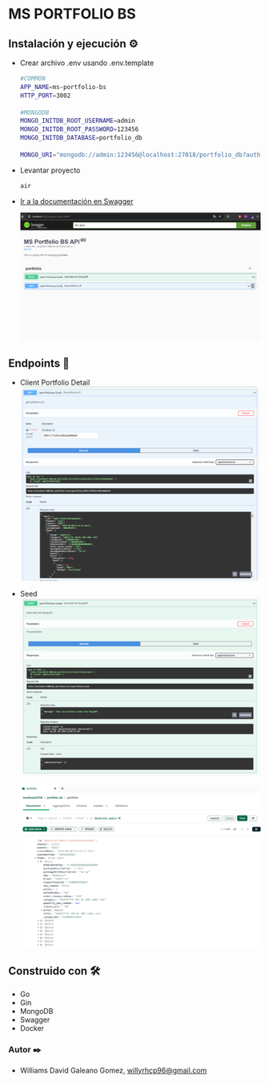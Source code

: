 # MS PORTFOLIO BS

## Instalación y ejecución ⚙️

- Crear archivo .env usando .env.template

  ```bash
  #COMMON
  APP_NAME=ms-portfolio-bs
  HTTP_PORT=3002

  #MONGODB
  MONGO_INITDB_ROOT_USERNAME=admin
  MONGO_INITDB_ROOT_PASSWORD=123456
  MONGO_INITDB_DATABASE=portfolio_db

  MONGO_URI="mongodb://admin:123456@localhost:27018/portfolio_db?authSource=admin"
  ```

- Levantar proyecto

  ```bash
  air
  ```

- [Ir a la documentación en Swagger](http://localhost:3002/swagger/index.html)

  ![swagger](/etc/images/swagger.png)
  
## Endpoints 🚀

- Client Portfolio Detail
  ![portfolio_detail](/etc/images/portfolio_detail.png)
  
- Seed
  ![seed](/etc/images/seed.png)

  ![mongo_seed](/etc/images/mongo_seed.png)

## Construido con 🛠️

- Go
- Gin
- MongoDB
- Swagger
- Docker

### Autor ✒️

- Williams David Galeano Gomez, <willyrhcp96@gmail.com>
